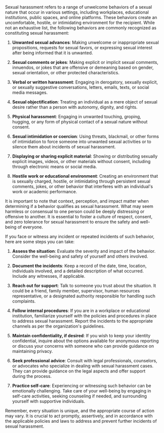 Sexual harassment refers to a range of unwelcome behaviors of a sexual nature that occur in various settings, including workplaces, educational institutions, public spaces, and online platforms. These behaviors create an uncomfortable, hostile, or intimidating environment for the recipient. While not an exhaustive list, the following behaviors are commonly recognized as constituting sexual harassment:

1. **Unwanted sexual advances**: Making unwelcome or inappropriate sexual propositions, requests for sexual favors, or expressing sexual interest after being informed that it is unwanted.

2. **Sexual comments or jokes**: Making explicit or implicit sexual comments, innuendos, or jokes that are offensive or demeaning based on gender, sexual orientation, or other protected characteristics.

3. **Verbal or written harassment**: Engaging in derogatory, sexually explicit, or sexually suggestive conversations, letters, emails, texts, or social media messages.

4. **Sexual objectification**: Treating an individual as a mere object of sexual desire rather than a person with autonomy, dignity, and rights.

5. **Physical harassment**: Engaging in unwanted touching, groping, hugging, or any form of physical contact of a sexual nature without consent.

6. **Sexual intimidation or coercion**: Using threats, blackmail, or other forms of intimidation to force someone into unwanted sexual activities or to silence them about incidents of sexual harassment.

7. **Displaying or sharing explicit material**: Showing or distributing sexually explicit images, videos, or other materials without consent, including through electronic means or social media.

8. **Hostile work or educational environment**: Creating an environment that is sexually charged, hostile, or intimidating through persistent sexual comments, jokes, or other behavior that interferes with an individual's work or academic performance.

It is important to note that context, perception, and impact matter when determining if a behavior qualifies as sexual harassment. What may seem harmless or consensual to one person could be deeply distressing or offensive to another. It is essential to foster a culture of respect, consent, and zero tolerance for sexual harassment to ensure the safety and well-being of everyone.

If you face or witness any incident or repeated incidents of such behavior, here are some steps you can take:

1. **Assess the situation**: Evaluate the severity and impact of the behavior. Consider the well-being and safety of yourself and others involved.

2. **Document the incidents**: Keep a record of the date, time, location, individuals involved, and a detailed description of what occurred. Include any witnesses, if applicable.

3. **Reach out for support**: Talk to someone you trust about the situation. It could be a friend, family member, supervisor, human resources representative, or a designated authority responsible for handling such complaints.

4. **Follow internal procedures**: If you are in a workplace or educational institution, familiarize yourself with the policies and procedures in place to address sexual harassment. Report the incidents to the appropriate channels as per the organization's guidelines.

5. **Maintain confidentiality, if desired**: If you wish to keep your identity confidential, inquire about the options available for anonymous reporting or discuss your concerns with someone who can provide guidance on maintaining privacy.

6. **Seek professional advice**: Consult with legal professionals, counselors, or advocates who specialize in dealing with sexual harassment cases. They can provide guidance on the legal aspects and offer support during the process.

7. **Practice self-care**: Experiencing or witnessing such behavior can be emotionally challenging. Take care of your well-being by engaging in self-care activities, seeking counseling if needed, and surrounding yourself with supportive individuals.

Remember, every situation is unique, and the appropriate course of action may vary. It is crucial to act promptly, assertively, and in accordance with the applicable policies and laws to address and prevent further incidents of sexual harassment.
